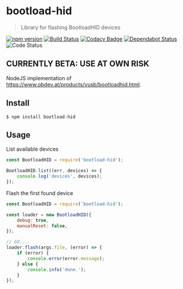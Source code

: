 # bootload-hid
> Library for flashing BootloadHID devices

[![npm version](https://badge.fury.io/js/bootload-hid.svg)](https://badge.fury.io/js/bootload-hid)
[![Build Status](https://travis-ci.org/zvecr/bootload-hid.svg?branch=master)](https://travis-ci.org/zvecr/bootload-hid)
[![Codacy Badge](https://api.codacy.com/project/badge/Grade/5781a92ff0dc4047ba80b5af9f022d97)](https://www.codacy.com/app/zvecr/bootload-hid?utm_source=github.com&amp;utm_medium=referral&amp;utm_content=zvecr/bootload-hid&amp;utm_campaign=Badge_Grade)
[![Dependabot Status](https://api.dependabot.com/badges/status?host=github&repo=zvecr/bootload-hid)](https://dependabot.com)
![Code Status](https://img.shields.io/badge/status-beta-yellow.svg)

## CURRENTLY BETA: USE AT OWN RISK

NodeJS implementation of <https://www.obdev.at/products/vusb/bootloadhid.html>.

## Install

```shell
$ npm install bootload-hid
```

## Usage

List available devices
```js
const BootloadHID = require('bootload-hid');

BootloadHID.list((err, devices) => {
    console.log('devices', devices);
});
```

Flash the first found device
```js
const BootloadHID = require('bootload-hid');

const loader = new BootloadHID({
    debug: true,
    manualReset: false,
});

// GO....
loader.flash(args.file, (error) => {
    if (error) {
        console.error(error.message);
    } else {
        console.info('done.');
    }
});
```
